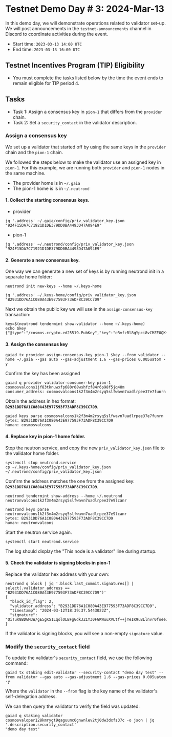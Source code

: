 # Testnet Demo Day # 3: 2024-Mar-13

In this demo day, we will demonstrate operations related to validator set-up.
We will post announcements in the `testnet-announcements` channel in Discord to coordinate activities during the event.

* Start time: `2023-03-13 14:00 UTC`
* End time: `2023-03-13 16:00 UTC`

## Testnet Incentives Program (TIP) Eligibility

* You must complete the tasks listed below by the time the event ends to remain eligible for TIP period 4.

## Tasks

* Task 1: Assign a consensus key in `pion-1` that differs from the `provider` chain.
* Task 2: Set a `security_contact` in the validator description.

### Assign a consensus key

We set up a validator that started off by using the same keys in the `provider` chain and the `pion-1` chain.

We followed the steps below to make the validator use an assigned key in `pion-1`. For this example, we are running both `provider` and `pion-1` nodes in the same machine.
* The provider home is in `~/.gaia`
* The pion-1 home is is in `~/.neutrond`


#### 1. Collect the starting consensus keys.

* provider
```
jq '.address' ~/.gaia/config/priv_validator_key.json 
"924F15DA7C71921D1DE379DD0BA4493D47A094E9"
```

* pion-1
```
jq '.address' ~/.neutrond/config/priv_validator_key.json 
"924F15DA7C71921D1DE379DD0BA4493D47A094E9"
```

#### 2. Generate a new consensus key.


One way we can generate a new set of keys is by running neutrond init in a separate home folder:
```
neutrond init new-keys --home ~/.keys-home
```

```
jq '.address' ~/.keys-home/config/priv_validator_key.json 
"B2931DD76A1C080A43E977593F73ADF8C39CC7D9"
```

Next we obtain the public key we will use in the `assign-consensus-key` transaction:
```
key=$(neutrond tendermint show-validator --home ~/.keys-home)
echo $key
{"@type":"/cosmos.crypto.ed25519.PubKey","key":"eRvfzBl8gYpci8vCMZE0QK+BcHJe+1VGANhOzzYB+qA="}
```

#### 3. Assign the consensus key

```
gaiad tx provider assign-consensus-key pion-1 $key --from validator --home ~/.gaia --gas auto --gas-adjustment 1.6 --gas-prices 0.005uatom -y
```

Confirm the key has been assigned
```
gaiad q provider validator-consumer-key pion-1 cosmosvalcons1jf83tknuwxfp680r08wshfzf84r6p98f5jq48m
consumer_address: cosmosvalcons1k2f3m4m2rsyq5slfwavn7uadlrpee37e7funrn
```

Obtain the address in hex format: **`B2931DD76A1C080A43E977593F73ADF8C39CC7D9`**.
```
gaiad keys parse cosmosvalcons1k2f3m4m2rsyq5slfwavn7uadlrpee37e7funrn
bytes: B2931DD76A1C080A43E977593F73ADF8C39CC7D9
human: cosmosvalcons
```

#### 4. Replace key in pion-1 home folder.

Stop the neutron service, and copy the new `priv_validator_key.json` file to the validator home folder.
```
systemctl stop neutrond.service
cp ~/.keys-home/config/priv_validator_key.json ~/.neutrond/config/priv_validator_key.json
```

Confirm the address matches the one from the assigned key: **`B2931DD76A1C080A43E977593F73ADF8C39CC7D9`**.
```
neutrond tendermint show-address --home ~/.neutrond
neutronvalcons1k2f3m4m2rsyq5slfwavn7uadlrpee37e9lcanr
```

```
neutrond keys parse neutronvalcons1k2f3m4m2rsyq5slfwavn7uadlrpee37e9lcanr
bytes: B2931DD76A1C080A43E977593F73ADF8C39CC7D9
human: neutronvalcons
```

Start the neutron service again.
```
systemctl start neutrond.service
```

The log should display the "This node is a validator" line during startup.

#### 5. Check the validator is signing blocks in pion-1

Replace the validator hex address with your own:
```
neutrond q block | jq '.block.last_commit.signatures[] | select(.validator_address == "B2931DD76A1C080A43E977593F73ADF8C39CC7D9")' 
{
  "block_id_flag": 2,
  "validator_address": "B2931DD76A1C080A43E977593F73ADF8C39CC7D9",
  "timestamp": "2024-03-12T18:39:37.5443022Z",
  "signature": "QiTuK8BDGM3W/gE5gKS1LqolOLBFgGdkJZ1Y30FGKWuuXVLtf++jYeIK9uBLlnvr0foee7oMW2KXifG346aMDQ=="
}
```
If the validator is signing blocks, you will see a non-empty `signature` value.


### Modify the `security_contact` field

To update the validator's `security_contact` field, we use the following command:

```
gaiad tx staking edit-validator --security-contact "demo day test" --from validator --gas auto --gas-adjustment 1.6 --gas-prices 0.005uatom -y
```

Where the `validator` in the `--from` flag is the key name of the validator's self-delegation address.

We can then query the validator to verify the field was updated:
```
gaiad q staking validator cosmosvaloper128kmrygt9qaguumc6gnwnlev2tj0dw3dxfs37c -o json | jq '.description.security_contact'
"demo day test"
```
